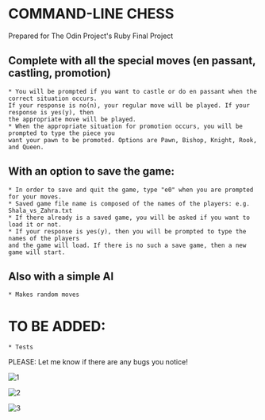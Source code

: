 # COMMAND-LINE CHESS

Prepared for The Odin Project's Ruby Final Project

## Complete with all the special moves (en passant, castling, promotion)
	
	* You will be prompted if you want to castle or do en passant when the correct situation occurs.
	If your response is no(n), your regular move will be played. If your response is yes(y), then
	the appropriate move will be played.
	* When the appropriate situation for promotion occurs, you will be prompted to type the piece you
	want your pawn to be promoted. Options are Pawn, Bishop, Knight, Rook, and Queen.

## With an option to save the game:

	* In order to save and quit the game, type "e0" when you are prompted for your moves.
	* Saved game file name is composed of the names of the players: e.g. Shala_vs_Zahra.txt
	* If there already is a saved game, you will be asked if you want to load it or not.
	* If your response is yes(y), then you will be prompted to type the names of the players
	and the game will load. If there is no such a save game, then a new game will start.

## Also with a simple AI
	
	* Makes random moves

# TO BE ADDED:

	* Tests

PLEASE: Let me know if there are any bugs you notice!

![1](ShalaQweghen.github.com/final/img/1.png)

![2](ShalaQweghen.github.com/final/img/1.png)

![3](ShalaQweghen.github.com/final/img/1.png)